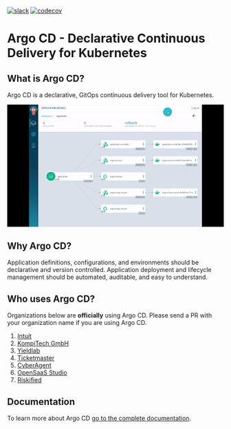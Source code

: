 [![slack](https://img.shields.io/badge/slack-argoproj-brightgreen.svg?logo=slack)](https://argoproj.github.io/community/join-slack)
[![codecov](https://codecov.io/gh/argoproj/argo-cd/branch/master/graph/badge.svg)](https://codecov.io/gh/argoproj/argo-cd)

# Argo CD - Declarative Continuous Delivery for Kubernetes

## What is Argo CD?

Argo CD is a declarative, GitOps continuous delivery tool for Kubernetes.

![Argo CD UI](docs/assets/argocd-ui.gif)

## Why Argo CD?

Application definitions, configurations, and environments should be declarative and version controlled.
Application deployment and lifecycle management should be automated, auditable, and easy to understand.


## Who uses Argo CD?

Organizations below are **officially** using Argo CD. Please send a PR with your organization name if you are using Argo CD.

1. [Intuit](https://www.intuit.com/)
2. [KompiTech GmbH](https://www.kompitech.com/)
3. [Yieldlab](https://www.yieldlab.de/)
4. [Ticketmaster](https://ticketmaster.com)
5. [CyberAgent](https://www.cyberagent.co.jp/en/)
6. [OpenSaaS Studio](https://opensaas.studio)
7. [Riskified](https://www.riskified.com/)

## Documentation

To learn more about Argo CD [go to the complete documentation](https://argoproj.github.io/argo-cd/).

